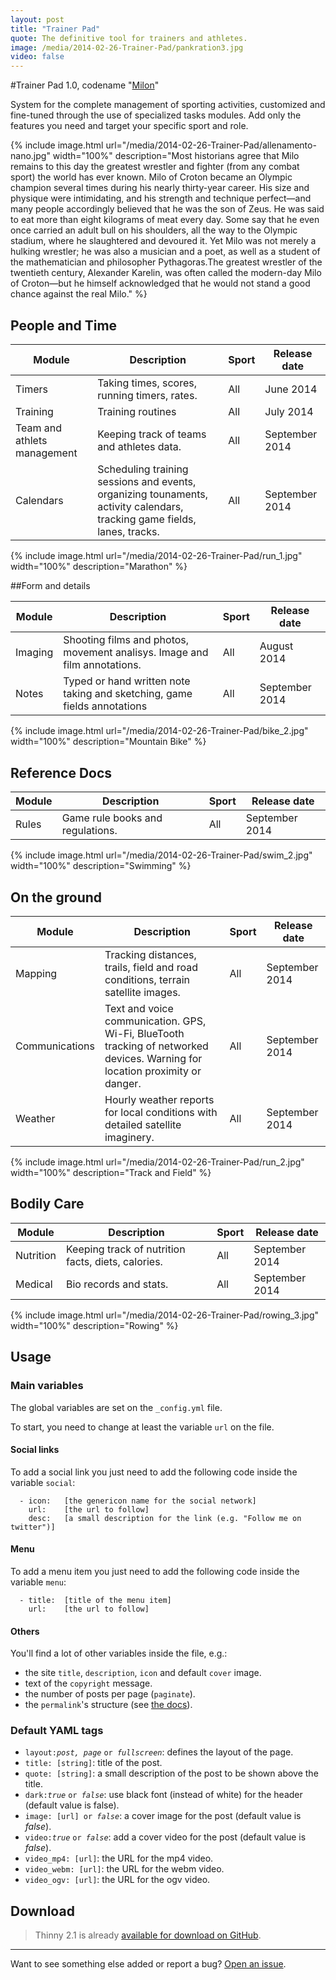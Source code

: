```yaml
---
layout: post
title: "Trainer Pad"
quote: The definitive tool for trainers and athletes.
image: /media/2014-02-26-Trainer-Pad/pankration3.jpg
video: false
---
```


#Trainer Pad 1.0, codename "[Milon](/)"

System for the complete management of sporting activities, customized and fine-tuned through the use of specialized tasks modules. Add only the features you need and target your specific sport and role.

{% include image.html url="/media/2014-02-26-Trainer-Pad/allenamento-nano.jpg" width="100%" description="Most historians agree that Milo remains to this day the greatest wrestler and fighter (from any combat sport) the world has ever known. Milo of Croton became an Olympic champion several times during his nearly thirty-year career. His size and physique were intimidating, and his strength and technique perfect—and many people accordingly believed that he was  the son of Zeus. He was said to eat more than eight kilograms of meat every day. Some say that he even once carried an adult bull on his shoulders, all the way to the Olympic stadium, where he slaughtered and devoured it. Yet Milo was not merely a hulking wrestler; he was also a musician and a poet, as well as a student of the mathematician and philosopher Pythagoras.The greatest wrestler of the twentieth century, Alexander Karelin, was often called the modern-day Milo of Croton—but he himself acknowledged that he would not stand a good chance against the real Milo." %}


## People and Time

<table>
  <thead>
    <tr>
      <th>Module</th>
      <th>Description</th>
      <th>Sport</th>
      <th>Release date</th>
    </tr>
  </thead>
  <tbody>
    <tr>
      <td>Timers</td>
      <td>Taking times, scores, running timers, rates.</td>
      <td>All</td>
      <td>June 2014</td>
    </tr>
    <tr>
      <td>Training</td>
      <td>Training routines</td>
      <td>All</td>
      <td>July 2014</td>
    </tr>
    <tr>
      <td>Team and athlets management</td>
      <td>Keeping track of teams and athletes data.</td>
      <td>All</td>
      <td>September 2014</td>
    </tr>
    <tr>
      <td>Calendars</td>
      <td>Scheduling training sessions and events, organizing tounaments, activity calendars, tracking game fields, lanes, tracks.</td>
      <td>All</td>
      <td>September 2014</td>
    </tr>
    <tr>
  </tbody>
</table> 

{% include image.html url="/media/2014-02-26-Trainer-Pad/run_1.jpg" width="100%" description="Marathon" %}

##Form and details

<table>
  <thead>
    <tr>
      <th>Module</th>
      <th>Description</th>
      <th>Sport</th>
      <th>Release date</th>
    </tr>
  </thead>
  <tbody>
     <tr>
      <td>Imaging</td>
      <td>Shooting films and photos, movement analisys. Image and film annotations.</td>
      <td>All</td>
      <td>August 2014</td>
    </tr>
    <tr>
      <td>Notes</td>
      <td>Typed or hand written note taking and sketching, game fields annotations</td>
      <td>All</td>
      <td>September 2014</td>
    </tr>
  </tbody>
</table> 

{% include image.html url="/media/2014-02-26-Trainer-Pad/bike_2.jpg" width="100%" description="Mountain Bike" %}

## Reference Docs

<table>
  <thead>
    <tr>
      <th>Module</th>
      <th>Description</th>
      <th>Sport</th>
      <th>Release date</th>
    </tr>
  </thead>
  <tbody>
    <tr>
      <td>Rules</td>
      <td>Game rule books and regulations.</td>
      <td>All</td>
      <td>September 2014</td>
    </tr>
  </tbody>
</table> 

{% include image.html url="/media/2014-02-26-Trainer-Pad/swim_2.jpg" width="100%" description="Swimming" %}

## On the ground

<table>
  <thead>
    <tr>
      <th>Module</th>
      <th>Description</th>
      <th>Sport</th>
      <th>Release date</th>
    </tr>
  </thead>
  <tbody>
      <td>Mapping</td>
      <td>Tracking distances, trails, field and road conditions, terrain satellite images.</td>
      <td>All</td>
      <td>September 2014</td>
    </tr>
    <tr>
      <td>Communications</td>
      <td>Text and voice communication. GPS, Wi-Fi, BlueTooth tracking of networked devices. Warning for location proximity or danger.</td>
      <td>All</td>
      <td>September 2014</td>
    </tr>
    <tr>
      <td>Weather</td>
      <td>Hourly weather reports for local conditions with detailed satellite imaginery.</td>
      <td>All</td>
      <td>September 2014</td>
    </tr>
  </tbody>
</table> 

{% include image.html url="/media/2014-02-26-Trainer-Pad/run_2.jpg" width="100%" description="Track and Field" %}

## Bodily Care

<table>
  <thead>
    <tr>
      <th>Module</th>
      <th>Description</th>
      <th>Sport</th>
      <th>Release date</th>
    </tr>
  </thead>
  <tbody>
    <tr>
      <td>Nutrition</td>
      <td>Keeping track of nutrition facts, diets, calories.</td>
      <td>All</td>
      <td>September 2014</td>
    </tr>
    <tr>
      <td>Medical</td>
      <td>Bio records and stats.</td>
      <td>All</td>
      <td>September 2014</td>
    </tr>
  </tbody>
</table> 

{% include image.html url="/media/2014-02-26-Trainer-Pad/rowing_3.jpg" width="100%" description="Rowing" %}

## Usage

### Main variables

The global variables are set on the `_config.yml` file.

To start, you need to change at least the variable `url` on the file.

#### Social links

To add a social link you just need to add the following code inside the variable `social`:

```
  - icon:	[the genericon name for the social network]
    url:	[the url to follow]
    desc:	[a small description for the link (e.g. "Follow me on twitter")]
```

#### Menu

To add a menu item you just need to add the following code inside the variable `menu`:

```
  - title:	[title of the menu item]
    url:	[the url to follow]
```

#### Others

You'll find a lot of other variables inside the file, e.g.:

- the site `title`, `description`, `icon` and default `cover` image.
- text of the `copyright` message.
- the number of posts per page (`paginate`).
- the `permalink`'s structure (see [the docs](http://jekyllrb.com/docs/pagination/)).


### Default YAML tags

- `layout:`<i>`post, page`</i> `or `<i>`fullscreen`</i>: defines the layout of the page.
- `title: [string]`: title of the post.
- `quote: [string]`: a small description of the post to be shown above the title.
- `dark:`<i>`true`</i> `or `<i>`false`</i>: use black font (instead of white) for the header (default value is false).
- `image: [url] or `<i>`false`</i>: a cover image for the post (default value is _false_).
- `video:`<i>`true`</i> `or `<i>`false`</i>: add a cover video for the post (default value is _false_).
- `video_mp4: [url]`: the URL for the mp4 video.
- `video_webm: [url]`: the URL for the webm video.
- `video_ogv: [url]`: the URL for the ogv video.


## Download

> Thinny 2.1 is already [available for download on GitHub](https://github.com/camporez/Thinny/releases).

-----
Want to see something else added or report a bug? [Open an issue](https://github.com/camporez/camporez.github.io/issues/new).
